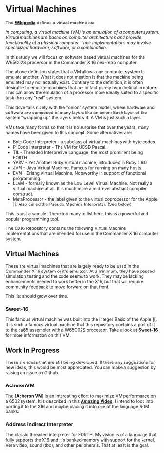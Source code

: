 # Virtual Machines

The [**Wikipedia**](https://en.wikipedia.org/wiki/Virtual_machine) defines a
virtual machine as:

_In computing, a virtual machine (VM) is an emulation of a computer system.
Virtual machines are based on computer architectures and provide functionality
of a physical computer. Their implementations may involve specialized hardware,
software, or a combination._

In this study we will focus on software based virtual machines for the
W65C02S processor in the Commander X 16 neo-retro computer.

The above definition states that a VM allows one computer system to emulate
another. What it does not mention is that the machine being emulated may not
actually exist. Contrary to the definition, it is often desirable to emulate
machines that are in fact purely hypothetical in nature. This can allow the
emulation of a processor more ideally suited to a specific task than any
"real" system.

This dove tails nicely with the "onion" system model, where hardware and
software are composed of many layers like an onion; Each layer of the system
"wrapping up" the layers below it. A VM is just such a layer.

VMs take many forms so that it is no surprise that over the years, many names
have been given to this concept. Some alternatives are:

* Byte Code Interpreter - a subclass of virtual machines with byte codes.
* P-Code Interpreter - The VM for UCSD Pascal.
* TIL - Threaded Interpretive Language, the most prominent being FORTH.
* YARV - Yet Another Ruby Virtual machine, introduced in Ruby 1.9.0
* JVM - Java Virtual Machine. Famous for running on many hosts.
* EVM - Erlang Virtual Machine. Noteworthy in support of functional programming.
* LLVM - formally known as the Low Level Virtual Machine. Not really a virtual
machine at all. It is much more a mid level abstract compiler construct.
* MetaProcessor - the label given to the  virtual coprocessor for the
Apple \]\[. Also called the Pseudo Machine Interpreter. (See below)

This is just a sample. There too many to list here, this is a powerful and
popular programming tool.

The CX16 Repository contains the following Virtual Machine implementations that
are intended for use in the Commander X 16 computer system.

## Virtual Machines

These are virtual machines that are largely ready to be used in the Commander
X 16 system or it's emulator. At a minimum, they have passed simulation
testing and the code seems to work. They may be lacking enhancements needed
to work better in the X16, but that will require community feedback to move
forward on that front.

This list should grow over time.

### Sweet-16

This famous virtual machine was built into the Integer Basic of the Apple \]\[.
It is such a famous virtual machine that this repository contains a port of
it to the ca65 assembler with a W65C02S processor. Take a look at
[**Sweet-16**](./sweet_16.md) for more information on this VM.

## Work In Progress

These are ideas that are still being developed. If there any suggestions for
new ideas, this would be most appreciated. You can make a suggestion by raising
an issue on Github.

### AcheronVM

The [**Acheron VM**] is an interesting effort to maximize VM performance on a
6502 system. It is described in this
[**Amazing Video**](https://youtu.be/zdJnz6-d060). I intend to look into
porting it to the X16 and maybe placing it into one of the language ROM banks.

### Address Indirect Interpreter

The classic threaded interpreter for FORTH. My vision is of a language that
fully supports the X16 and it's banked memory with support for the kernel,
Vera video, sound (tbd), and other peripherals. That at least is the goal.
